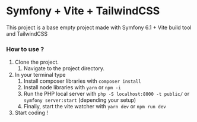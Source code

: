 #  Symfony + Vite + TailwindCSS

This project is a base empty project made with Symfony 6.1 + Vite build tool and TailwindCSS

### How to use ?

1. Clone the project.
    1. Navigate to the project directory.
2. In your terminal type
    1. Install composer libraries with `composer install`
    2. Install node libraries with `yarn` or `npm -i`
    3. Run the PHP local server with `php -S localhost:8000 -t public/` or `symfony server:start` (depending your setup)
    4. Finally, start the vite watcher with `yarn dev` or `npm run dev`
3. Start coding !